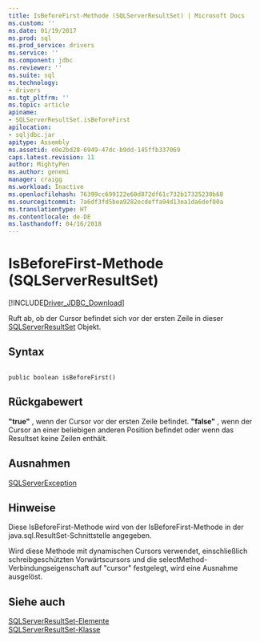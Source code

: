 ```yaml
---
title: IsBeforeFirst-Methode (SQLServerResultSet) | Microsoft Docs
ms.custom: ''
ms.date: 01/19/2017
ms.prod: sql
ms.prod_service: drivers
ms.service: ''
ms.component: jdbc
ms.reviewer: ''
ms.suite: sql
ms.technology:
- drivers
ms.tgt_pltfrm: ''
ms.topic: article
apiname:
- SQLServerResultSet.isBeforeFirst
apilocation:
- sqljdbc.jar
apitype: Assembly
ms.assetid: e0e2bd28-6949-47dc-b9dd-145ffb337069
caps.latest.revision: 11
author: MightyPen
ms.author: genemi
manager: craigg
ms.workload: Inactive
ms.openlocfilehash: 76399cc699122e60d872df61c732b17325230b68
ms.sourcegitcommit: 7a6df3fd5bea9282ecdeffa94d13ea1da6def80a
ms.translationtype: HT
ms.contentlocale: de-DE
ms.lasthandoff: 04/16/2018
---
```

# <a name="isbeforefirst-method-sqlserverresultset"></a>IsBeforeFirst-Methode (SQLServerResultSet)
[!INCLUDE[Driver_JDBC_Download](../../../includes/driver_jdbc_download.md)]

  Ruft ab, ob der Cursor befindet sich vor der ersten Zeile in dieser [SQLServerResultSet](../../../connect/jdbc/reference/sqlserverresultset-class.md) Objekt.  
  
## <a name="syntax"></a>Syntax  
  
```  
  
public boolean isBeforeFirst()  
```  
  
## <a name="return-value"></a>Rückgabewert  
 **"true"** , wenn der Cursor vor der ersten Zeile befindet. **"false"** , wenn der Cursor an einer beliebigen anderen Position befindet oder wenn das Resultset keine Zeilen enthält.  
  
## <a name="exceptions"></a>Ausnahmen  
 [SQLServerException](../../../connect/jdbc/reference/sqlserverexception-class.md)  
  
## <a name="remarks"></a>Hinweise  
 Diese IsBeforeFirst-Methode wird von der IsBeforeFirst-Methode in der java.sql.ResultSet-Schnittstelle angegeben.  
  
 Wird diese Methode mit dynamischen Cursors verwendet, einschließlich schreibgeschützten Vorwärtscursors und die selectMethod-Verbindungseigenschaft auf "cursor" festgelegt, wird eine Ausnahme ausgelöst.  
  
## <a name="see-also"></a>Siehe auch  
 [SQLServerResultSet-Elemente](../../../connect/jdbc/reference/sqlserverresultset-members.md)   
 [SQLServerResultSet-Klasse](../../../connect/jdbc/reference/sqlserverresultset-class.md)  
  
  
